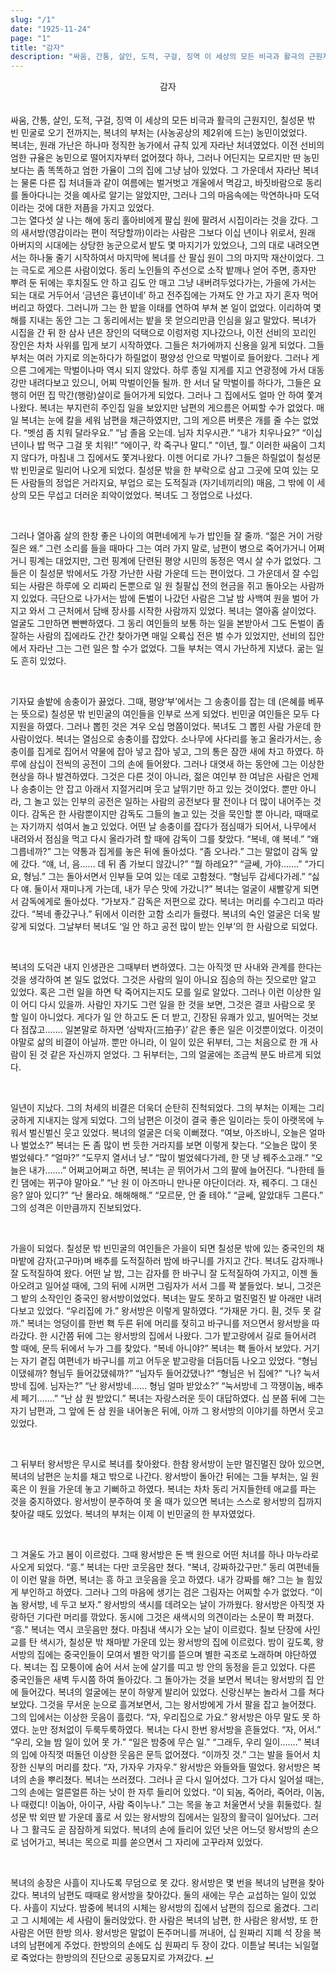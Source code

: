 ```yaml
---
slug: "/1"
date: "1925-11-24"
page: "1"
title: "감자"
description: "싸움, 간통, 살인, 도적, 구걸, 징역 이 세상의 모든 비극과 활극의 근원지인, 칠성문 밖 빈 민굴로 오기 전까지는, 복녀의 부처는 (사농공상의 제2위에 드는) 농민이었었다."
---
```


<div style="text-align: center;">
    <div class="post-line" style="display: inline-block; line-height:160%">
    감자
    </div>
</div>

<br>

싸움, 간통, 살인, 도적, 구걸, 징역 이 세상의 모든 비극과 활극의 근원지인, 칠성문 밖 빈 민굴로 오기 전까지는, 복녀의 부처는 (사농공상의 제2위에 드는) 농민이었었다.  
복녀는, 원래 가난은 하나마 정직한 농가에서 규칙 있게 자라난 처녀였었다. 이전 선비의 엄한 규율은 농민으로 떨어지자부터 없어졌다 하나, 그러나 어딘지는 모르지만 딴 농민보다는 좀 똑똑하고 엄한 가율이 그의 집에 그냥 남아 있었다. 그 가운데서 자라난 복녀는 물론 다른 집 처녀들과 같이 여름에는 벌거벗고 개울에서 멱감고, 바짓바람으로 동리를 돌아다니는 것을 예사로 알기는 알았지만, 그러나 그의 마음속에는 막연하나마 도덕이라는 것에 대한 저픔을 가지고 있었다.  
그는 열다섯 살 나는 해에 동리 홀아비에게 팔십 원에 팔려서 시집이라는 것을 갔다. 그의 새서방(영감이라는 편이 적당할까)이라는 사람은 그보다 이십 년이나 위로서, 원래 아버지의 시대에는 상당한 농군으로서 밭도 몇 마지기가 있었으나, 그의 대로 내려오면서는 하나둘 줄기 시작하여서 마지막에 복녀를 산 팔십 원이 그의 마지막 재산이었다. 그는 극도로 게으른 사람이었다. 동리 노인들의 주선으로 소작 밭깨나 얻어 주면, 종자만 뿌려 둔 뒤에는 후치질도 안 하고 김도 안 매고 그냥 내버려두었다가는, 가을에 가서는 되는 대로 거두어서 ‘금년은 흉년이네’ 하고 전주집에는 가져도 안 가고 자기 혼자 먹어 버리고 하였다. 그러니까 그는 한 밭을 이태를 연하여 부쳐 본 일이 없었다. 이리하여 몇 해를 지내는 동안 그는 그 동리에서는 밭을 못 얻으리만큼 인심을 잃고 말았다.
복녀가 시집을 간 뒤 한 삼사 년은 장인의 덕택으로 이렁저렁 지나갔으나, 이전 선비의 꼬리인 장인은 차차 사위를 밉게 보기 시작하였다. 그들은 처가에까지 신용을 잃게 되었다.
그들 부처는 여러 가지로 의논하다가 하릴없이 평양성 안으로 막벌이로 들어왔다. 그러나 게으른 그에게는 막벌이나마 역시 되지 않았다. 하루 종일 지게를 지고 연광정에 가서 대동강만 내려다보고 있으니, 어찌 막벌이인들 될까. 한 서너 달 막벌이를 하다가, 그들은 요행히 어떤 집 막간(행랑)살이로 들어가게 되었다.
그러나 그 집에서도 얼마 안 하여 쫓겨나왔다. 복녀는 부지런히 주인집 일을 보았지만 남편의 게으름은 어찌할 수가 없었다. 매일 복녀는 눈에 칼을 세워 남편을 채근하였지만, 그의 게으른 버릇은 개를 줄 수는 없었다.
“벳섬 좀 치워 달라우요.”
“남 졸음 오는데. 님자 치우시관.” “내가 치우나요?”
“이십 년이나 밥 먹구 그걸 못 치워!” “에이구, 칵 죽구나 말디.”
“이년, 뭘.”
이러한 싸움이 그치지 않다가, 마침내 그 집에서도 쫓겨나왔다.
이젠 어디로 가나? 그들은 하릴없이 칠성문 밖 빈민굴로 밀리어 나오게 되었다.
칠성문 밖을 한 부락으로 삼고 그곳에 모여 있는 모든 사람들의 정업은 거라지요, 부업으 로는 도적질과 (자기네끼리의) 매음, 그 밖에 이 세상의 모든 무섭고 더러운 죄악이었었다. 복녀도 그 정업으로 나섰다.

<br>

그러나 열아홉 살의 한창 좋은 나이의 여편네에게 누가 밥인들 잘 줄까.
“젊은 거이 거랑질은 왜.”
그런 소리를 들을 때마다 그는 여러 가지 말로, 남편이 병으로 죽어가거니 어쩌거니 핑계는 대었지만, 그런 핑계에 단련된 평양 시민의 동정은 역시 살 수가 없었다. 그들은 이 칠성문 밖에서도 가장 가난한 사람 가운데 드는 편이었다. 그 가운데서 잘 수입되는 사람은 하루에 오 리짜리 돈뿐으로 일 원 칠팔십 전의 현금을 쥐고 돌아오는 사람까지 있었다. 극단으로 나가서는 밤에 돈벌이 나갔던 사람은 그날 밤 사백여 원을 벌어 가지고 와서 그 근처에서 담배 장사를 시작한 사람까지 있었다.
복녀는 열아홉 살이었다. 얼굴도 그만하면 빤빤하였다. 그 동리 여인들의 보통 하는 일을 본받아서 그도 돈벌이 좀 잘하는 사람의 집에라도 간간 찾아가면 매일 오륙십 전은 벌 수가 있었지만, 선비의 집안에서 자라난 그는 그런 일은 할 수가 없었다.
그들 부처는 역시 가난하게 지냈다. 굶는 일도 흔히 있었다.

<br>

기자묘 솔밭에 송충이가 끓었다. 그때, 평양‘부’에서는 그 송충이를 잡는 데 (은혜를 베푸는 뜻으로) 칠성문 밖 빈민굴의 여인들을 인부로 쓰게 되었다. 빈민굴 여인들은 모두 다 지원을 하였다. 그러나 뽑힌 것은 겨우 오십 명쯤이었다. 복녀도 그 뽑힌 사람 가운데 한 사람이었다.
복녀는 열심으로 송충이를 잡았다. 소나무에 사다리를 놓고 올라가서는, 송충이를 집게로 집어서 약물에 잡아 넣고 잡아 넣고, 그의 통은 잠깐 새에 차고 하였다. 하루에 삼십이 전씩의 공전이 그의 손에 들어왔다.
그러나 대엿새 하는 동안에 그는 이상한 현상을 하나 발견하였다. 그것은 다른 것이 아니라, 젊은 여인부 한 여남은 사람은 언제나 송충이는 안 잡고 아래서 지절거리며 웃고 날뛰기만 하고 있는 것이었다. 뿐만 아니라, 그 놀고 있는 인부의 공전은 일하는 사람의 공전보다 팔 전이나 더 많이 내어주는 것이다.
감독은 한 사람뿐이지만 감독도 그들의 놀고 있는 것을 묵인할 뿐 아니라, 때때로는 자기까지 섞여서 놀고 있었다.
어떤 날 송충이를 잡다가 점심때가 되어서, 나무에서 내려와서 점심을 먹고 다시 올라가려 할 때에 감독이 그를 찾았다.
“복네, 얘 복네.”
“왜 그릅네까?”
그는 약통과 집게를 놓은 뒤에 돌아섰다. “좀 오나라.”
그는 말없이 감독 앞에 갔다.
“얘, 너, 음…… 데 뒤 좀 가보디 않갔니?” “뭘 하레요?”
“글쎄, 가야…….”
“가디요, 형님.”
그는 돌아서면서 인부들 모여 있는 데로 고함쳤다. “형님두 갑세다가레.”
“싫다 얘. 둘이서 재미나게 가는데, 내가 무슨 맛에 가갔니?” 복녀는 얼굴이 새빨갛게 되면서 감독에게로 돌아섰다. “가보자.”
감독은 저편으로 갔다. 복녀는 머리를 수그리고 따라갔다. “복네 좋갔구나.”
뒤에서 이러한 고함 소리가 들렸다. 복녀의 숙인 얼굴은 더욱 발갛게 되었다. 그날부터 복녀도 ‘일 안 하고 공전 많이 받는 인부’의 한 사람으로 되었다.

<br>

복녀의 도덕관 내지 인생관은 그때부터 변하였다.
그는 아직껏 딴 사내와 관계를 한다는 것을 생각하여 본 일도 없었다. 그것은 사람의 일이 아니요 짐승의 하는 짓으로만 알고 있었다. 혹은 그런 일을 하면 탁 죽어지는지도 모를 일로 알았다.
그러나 이런 이상한 일이 어디 다시 있을까. 사람인 자기도 그런 일을 한 것을 보면, 그것은 결코 사람으로 못 할 일이 아니었다. 게다가 일 안 하고도 돈 더 받고, 긴장된 유쾌가 있고, 빌어먹는 것보다 점잖고…….
일본말로 하자면 ‘삼박자(三拍子)’ 같은 좋은 일은 이것뿐이었다. 이것이야말로 삶의 비결이 아닐까. 뿐만 아니라, 이 일이 있은 뒤부터, 그는 처음으로 한 개 사람이 된 것 같은 자신까지 얻었다.
그 뒤부터는, 그의 얼굴에는 조금씩 분도 바르게 되었다.

<br>

일년이 지났다.
그의 처세의 비결은 더욱더 순탄히 진척되었다. 그의 부처는 이제는 그리 궁하게 지내지는 않게 되었다.
그의 남편은 이것이 결국 좋은 일이라는 듯이 아랫목에 누워서 벌신벌신 웃고 있었다. 복녀의 얼굴은 더욱 이뻐졌다.
“여보, 아즈바니, 오늘은 얼마나 벌었소?”
복녀는 돈 좀 많이 번 듯한 거라지를 보면 이렇게 찾는다. “오늘은 많이 못 벌었쉐다.”
“얼마?”
“도무지 열서너 냥.”
“많이 벌었쉐다가레, 한 댓 냥 꿰주소고래.” “오늘은 내가…….”
어쩌고어쩌고 하면, 복녀는 곧 뛰어가서 그의 팔에 늘어진다. “나한테 들킨 댐에는 뀌구야 말아요.”
“난 원 이 아즈마니 만나문 야단이더라. 자, 꿰주디. 그 대신 응? 알아 있디?”
“난 몰라요. 해해해해.”
“모르문, 안 줄 테야.”
“글쎄, 알았대두 그른다.”
그의 성격은 이만큼까지 진보되었다.

<br>

가을이 되었다.
칠성문 밖 빈민굴의 여인들은 가을이 되면 칠성문 밖에 있는 중국인의 채마밭에 감자(고구마)며 배추를 도적질하러 밤에 바구니를 가지고 간다. 복녀도 감자깨나 잘 도적질하여 왔다.
어떤 날 밤, 그는 감자를 한 바구니 잘 도적질하여 가지고, 이젠 돌아오려고 일어설 때에, 그의 뒤에 시꺼먼 그림자가 서서 그를 꽉 붙들었다. 보니, 그것은 그 밭의 소작인인 중국인 왕서방이었었다. 복녀는 말도 못하고 멀진멀진 발 아래만 내려다보고 있었다.
“우리집에 가.”
왕서방은 이렇게 말하였다. “가재문 가디. 훤, 것두 못 갈까.”
복녀는 엉덩이를 한번 홱 두른 뒤에 머리를 젖히고 바구니를 저으면서 왕서방을 따라갔다.
한 시간쯤 뒤에 그는 왕서방의 집에서 나왔다. 그가 밭고랑에서 길로 들어서려 할 때에, 문득 뒤에서 누가 그를 찾았다.
“복네 아니야?”
복녀는 홱 돌아서 보았다. 거기는 자기 곁집 여편네가 바구니를 끼고 어두운 밭고랑을 더듬더듬 나오고 있었다.
“형님이댔쉐까? 형님두 들어갔댔쉐까?” “님자두 들어갔댔나?”
“형님은 뉘 집에?”
“나? 눅서방네 집에. 님자는?”
“난 왕서방네…… 형님 얼마 받았소?” “눅서방네 그 깍쟁이놈, 배추 세 페기…….” “난 삼 원 받았디.”
복녀는 자랑스러운 듯이 대답하였다.
십 분쯤 뒤에 그는 자기 남편과, 그 앞에 돈 삼 원을 내어놓은 뒤에, 아까 그 왕서방의 이야기를 하면서 웃고 있었다.

<br>

그 뒤부터 왕서방은 무시로 복녀를 찾아왔다. 한참 왕서방이 눈만 멀진멀진 앉아 있으면, 복녀의 남편은 눈치를 채고 밖으로 나간다. 왕서방이 돌아간 뒤에는 그들 부처는, 일 원 혹은 이 원을 가운데 놓고 기뻐하고 하였다. 복녀는 차차 동리 거지들한테 애교를 파는 것을 중지하였다. 왕서방이 분주하여 못 올 때가 있으면 복녀는 스스로 왕서방의 집까지 찾아갈 때도 있었다. 복녀의 부처는 이제 이 빈민굴의 한 부자였었다.

<br>

그 겨울도 가고 봄이 이르렀다.
그때 왕서방은 돈 백 원으로 어떤 처녀를 하나 마누라로 사오게 되었다. “흥.”
복녀는 다만 코웃음만 쳤다. “복녀, 강짜하갔구만.”
동리 여편네들이 이런 말을 하면, 복녀는 흥 하고 코웃음을 웃고 하였다.
내가 강짜를 해? 그는 늘 힘있게 부인하고 하였다. 그러나 그의 마음에 생기는 검은 그림자는 어찌할 수가 없었다.
“이놈 왕서방, 네 두고 보자.”
왕서방의 색시를 데려오는 날이 가까웠다. 왕서방은 아직껏 자랑하던 기다란 머리를 깎았다. 동시에 그것은 새색시의 의견이라는 소문이 쫙 퍼졌다.
“흥.”
복녀는 역시 코웃음만 쳤다.
마침내 색시가 오는 날이 이르렀다. 칠보 단장에 사인교를 탄 색시가, 칠성문 밖 채마밭 가운데 있는 왕서방의 집에 이르렀다.
밤이 깊도록, 왕서방의 집에는 중국인들이 모여서 별한 악기를 뜯으며 별한 곡조로 노래하며 야단하였다.
복녀는 집 모퉁이에 숨어 서서 눈에 살기를 띠고 방 안의 동정을 듣고 있었다.
다른 중국인들은 새벽 두시쯤 하여 돌아갔다. 그 돌아가는 것을 보면서 복녀는 왕서방의 집 안에 들어갔다. 복녀의 얼굴에는 분이 하얗게 발리어 있었다.
신랑신부는 놀라서 그를 쳐다보았다. 그것을 무서운 눈으로 흘겨보면서, 그는 왕서방에게 가서 팔을 잡고 늘어졌다. 그의 입에서는 이상한 웃음이 흘렀다.
“자, 우리집으로 가요.”
왕서방은 아무 말도 못 하였다. 눈만 정처없이 두룩두룩하였다. 복녀는 다시 한번 왕서방을 흔들었다.
“자, 어서.”
“우리, 오늘 밤 일이 있어 못 가.” “일은 밤중에 무슨 일.”
“그래두, 우리 일이…….”
복녀의 입에 아직껏 떠돌던 이상한 웃음은 문득 없어졌다. “이까짓 것.”
그는 발을 들어서 치장한 신부의 머리를 찼다.
“자, 가자우 가자우.”
왕서방은 와들와들 떨었다. 왕서방은 복녀의 손을 뿌리쳤다.
복녀는 쓰러졌다. 그러나 곧 다시 일어섰다. 그가 다시 일어설 때는, 그의 손에는 얼른얼른 하는 낫이 한 자루 들리어 있었다.
“이 되놈, 죽어라, 죽어라, 이놈, 나 때렸디! 이놈아, 아이구, 사람 죽이누나.”
그는 목을 놓고 처울면서 낫을 휘둘렀다. 칠성문 밖 외딴 밭 가운데 홀로 서 있는 왕서방의 집에서는 일장의 활극이 일어났다. 그러나 그 활극도 곧 잠잠하게 되었다. 복녀의 손에 들리어 있던 낫은 어느덧 왕서방의 손으로 넘어가고, 복녀는 목으로 피를 쏟으면서 그 자리에 고꾸라져 있었다.

<br>

복녀의 송장은 사흘이 지나도록 무덤으로 못 갔다. 왕서방은 몇 번을 복녀의 남편을 찾아갔다. 복녀의 남편도 때때로 왕서방을 찾아갔다. 둘의 새에는 무슨 교섭하는 일이 있었다. 사흘이 지났다.
밤중에 복녀의 시체는 왕서방의 집에서 남편의 집으로 옮겼다.
그리고 그 시체에는 세 사람이 둘러앉았다. 한 사람은 복녀의 남편, 한 사람은 왕서방, 또 한 사람은 어떤 한방 의사. 왕서방은 말없이 돈주머니를 꺼내어, 십 원짜리 지폐 석 장을 복녀의 남편에게 주었다. 한방의의 손에도 십 원짜리 두 장이 갔다.
이튿날 복녀는 뇌일혈로 죽었다는 한방의의 진단으로 공동묘지로 가져갔다. <a href="/">↵</a>

